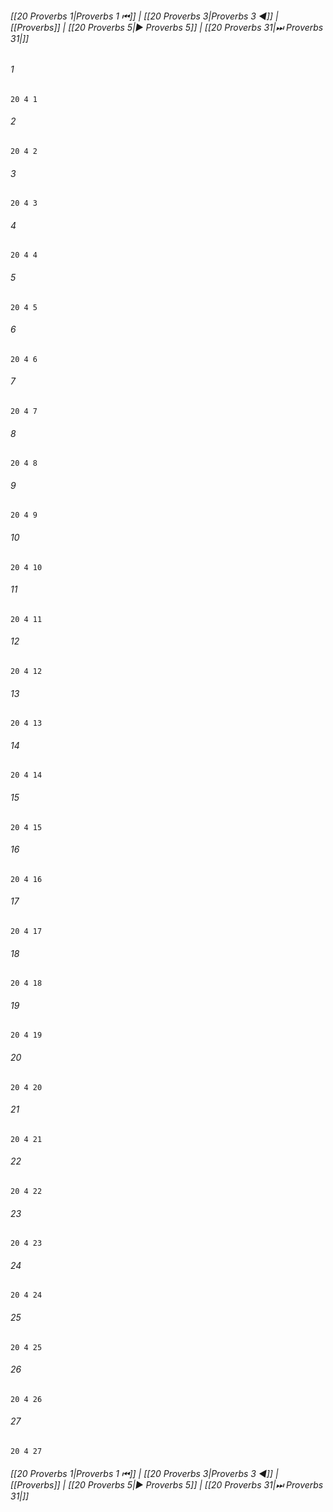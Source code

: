 
###### [[20 Proverbs 1|Proverbs 1 ⏮]] | [[20 Proverbs 3|Proverbs 3 ◀]] | [[Proverbs]] | [[20 Proverbs 5|▶ Proverbs 5]] | [[20 Proverbs 31|⏭ Proverbs 31|]]

###### 1
``` verse
20 4 1 
```
###### 2
``` verse
20 4 2 
```
###### 3
``` verse
20 4 3 
```
###### 4
``` verse
20 4 4 
```
###### 5
``` verse
20 4 5 
```
###### 6
``` verse
20 4 6 
```
###### 7
``` verse
20 4 7 
```
###### 8
``` verse
20 4 8 
```
###### 9
``` verse
20 4 9 
```
###### 10
``` verse
20 4 10 
```
###### 11
``` verse
20 4 11 
```
###### 12
``` verse
20 4 12 
```
###### 13
``` verse
20 4 13 
```
###### 14
``` verse
20 4 14 
```
###### 15
``` verse
20 4 15 
```
###### 16
``` verse
20 4 16 
```
###### 17
``` verse
20 4 17 
```
###### 18
``` verse
20 4 18 
```
###### 19
``` verse
20 4 19 
```
###### 20
``` verse
20 4 20 
```
###### 21
``` verse
20 4 21 
```
###### 22
``` verse
20 4 22 
```
###### 23
``` verse
20 4 23 
```
###### 24
``` verse
20 4 24 
```
###### 25
``` verse
20 4 25 
```
###### 26
``` verse
20 4 26 
```
###### 27
``` verse
20 4 27 
```

###### [[20 Proverbs 1|Proverbs 1 ⏮]] | [[20 Proverbs 3|Proverbs 3 ◀]] | [[Proverbs]] | [[20 Proverbs 5|▶ Proverbs 5]] | [[20 Proverbs 31|⏭ Proverbs 31|]]

